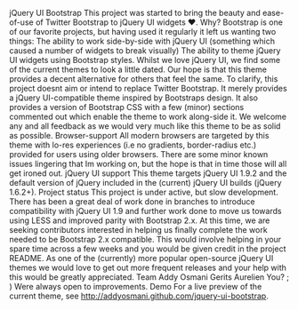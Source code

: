 jQuery UI Bootstrap This project was started to bring the beauty and ease-of-use of Twitter Bootstrap to jQuery UI widgets ♥. Why? Bootstrap is one of our favorite projects, but having used it regularly it left us wanting two things: The ability to work side-by-side with jQuery UI (something which caused a number of widgets to break visually) The ability to theme jQuery UI widgets using Bootstrap styles. Whilst we love jQuery UI, we find some of the current themes to look a little dated. Our hope is that this theme provides a decent alternative for others that feel the same. To clarify, this project doesnt aim or intend to replace Twitter Bootstrap. It merely provides a jQuery UI-compatible theme inspired by Bootstraps design. It also provides a version of Bootstrap CSS with a few (minor) sections commented out which enable the theme to work along-side it. We welcome any and all feedback as we would very much like this theme to be as solid as possible. Browser-support All modern browsers are targeted by this theme with lo-res experiences (i.e no gradients, border-radius etc.) provided for users using older browsers. There are some minor known issues lingering that Im working on, but the hope is that in time those will all get ironed out. jQuery UI support This theme targets jQuery UI 1.9.2 and the default version of jQuery included in the (current) jQuery UI builds (jQuery 1.6.2+). Project status This project is under active, but slow development. There has been a great deal of work done in branches to introduce compatibility with jQuery UI 1.9 and further work done to move us towards using LESS and improved parity with Bootstrap 2.x. At this time, we are seeking contributors interested in helping us finally complete the work needed to be Bootstrap 2.x compatible. This would involve helping in your spare time across a few weeks and you would be given credit in the project README. As one of the (currently) more popular open-source jQuery UI themes we would love to get out more frequent releases and your help with this would be greatly appreciated. Team Addy Osmani Gerits Aurelien You? ; ) Were always open to improvements. Demo For a live preview of the current theme, see http://addyosmani.github.com/jquery-ui-bootstrap.